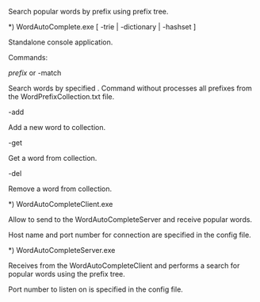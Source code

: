 ﻿
Search popular words by prefix using prefix tree.

*) WordAutoComplete.exe [ -trie | -dictionary | -hashset ]

Standalone console application.

Commands:

  *prefix*
or
  -match <prefix>

  Search words by specified <prefix>. Command without <prefix> processes all prefixes from the WordPrefixCollection.txt file.

  -add <word> <count>

  Add a new word to collection.

  -get <word>

  Get a word from collection.

  -del <word>

  Remove a word from collection.

*) WordAutoCompleteClient.exe

Allow to send <prefix> to the WordAutoCompleteServer and receive popular words.

Host name and port number for connection are specified in the config file.

*) WordAutoCompleteServer.exe

Receives <prefix> from the WordAutoCompleteClient and performs a search for popular words using the prefix tree.

Port number to listen on is specified in the config file.
